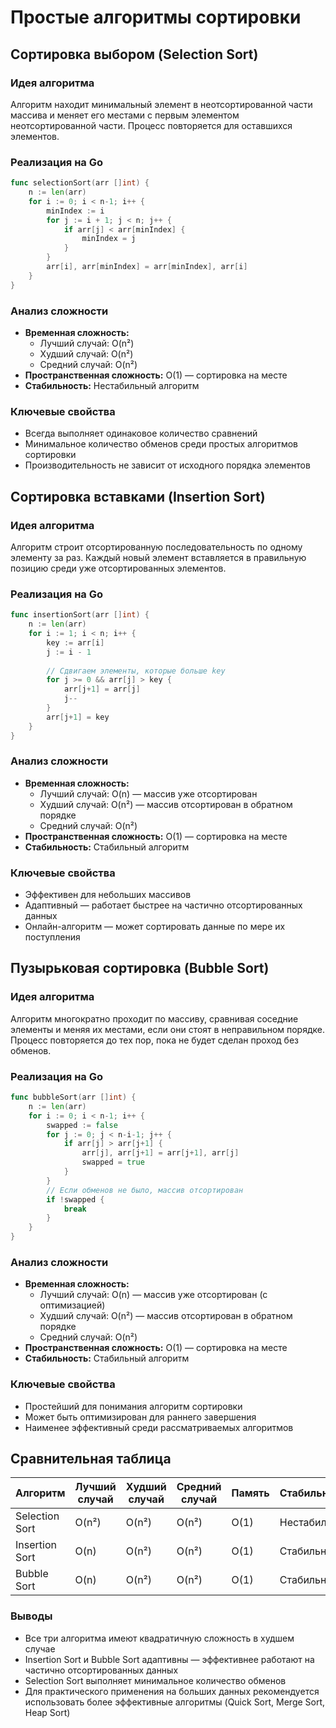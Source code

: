 # Простые алгоритмы сортировки

## Сортировка выбором (Selection Sort)

### Идея алгоритма
Алгоритм находит минимальный элемент в неотсортированной части массива и меняет его местами с первым элементом неотсортированной части. Процесс повторяется для оставшихся элементов.

### Реализация на Go
```go
func selectionSort(arr []int) {
    n := len(arr)
    for i := 0; i < n-1; i++ {
        minIndex := i
        for j := i + 1; j < n; j++ {
            if arr[j] < arr[minIndex] {
                minIndex = j
            }
        }
        arr[i], arr[minIndex] = arr[minIndex], arr[i]
    }
}
```

### Анализ сложности
- **Временная сложность:**
  - Лучший случай: O(n²)
  - Худший случай: O(n²)
  - Средний случай: O(n²)
- **Пространственная сложность:** O(1) — сортировка на месте
- **Стабильность:** Нестабильный алгоритм

### Ключевые свойства
- Всегда выполняет одинаковое количество сравнений
- Минимальное количество обменов среди простых алгоритмов сортировки
- Производительность не зависит от исходного порядка элементов

## Сортировка вставками (Insertion Sort)

### Идея алгоритма
Алгоритм строит отсортированную последовательность по одному элементу за раз. Каждый новый элемент вставляется в правильную позицию среди уже отсортированных элементов.

### Реализация на Go
```go
func insertionSort(arr []int) {
    n := len(arr)
    for i := 1; i < n; i++ {
        key := arr[i]
        j := i - 1
        
        // Сдвигаем элементы, которые больше key
        for j >= 0 && arr[j] > key {
            arr[j+1] = arr[j]
            j--
        }
        arr[j+1] = key
    }
}
```

### Анализ сложности
- **Временная сложность:**
  - Лучший случай: O(n) — массив уже отсортирован
  - Худший случай: O(n²) — массив отсортирован в обратном порядке
  - Средний случай: O(n²)
- **Пространственная сложность:** O(1) — сортировка на месте
- **Стабильность:** Стабильный алгоритм

### Ключевые свойства
- Эффективен для небольших массивов
- Адаптивный — работает быстрее на частично отсортированных данных
- Онлайн-алгоритм — может сортировать данные по мере их поступления

## Пузырьковая сортировка (Bubble Sort)

### Идея алгоритма
Алгоритм многократно проходит по массиву, сравнивая соседние элементы и меняя их местами, если они стоят в неправильном порядке. Процесс повторяется до тех пор, пока не будет сделан проход без обменов.

### Реализация на Go
```go
func bubbleSort(arr []int) {
    n := len(arr)
    for i := 0; i < n-1; i++ {
        swapped := false
        for j := 0; j < n-i-1; j++ {
            if arr[j] > arr[j+1] {
                arr[j], arr[j+1] = arr[j+1], arr[j]
                swapped = true
            }
        }
        // Если обменов не было, массив отсортирован
        if !swapped {
            break
        }
    }
}
```

### Анализ сложности
- **Временная сложность:**
  - Лучший случай: O(n) — массив уже отсортирован (с оптимизацией)
  - Худший случай: O(n²) — массив отсортирован в обратном порядке
  - Средний случай: O(n²)
- **Пространственная сложность:** O(1) — сортировка на месте
- **Стабильность:** Стабильный алгоритм

### Ключевые свойства
- Простейший для понимания алгоритм сортировки
- Может быть оптимизирован для раннего завершения
- Наименее эффективный среди рассматриваемых алгоритмов

## Сравнительная таблица

| Алгоритм | Лучший случай | Худший случай | Средний случай | Память | Стабильность |
|----------|---------------|---------------|----------------|---------|--------------|
| Selection Sort | O(n²) | O(n²) | O(n²) | O(1) | Нестабильный |
| Insertion Sort | O(n) | O(n²) | O(n²) | O(1) | Стабильный |
| Bubble Sort | O(n) | O(n²) | O(n²) | O(1) | Стабильный |

### Выводы
- Все три алгоритма имеют квадратичную сложность в худшем случае
- Insertion Sort и Bubble Sort адаптивны — эффективнее работают на частично отсортированных данных
- Selection Sort выполняет минимальное количество обменов
- Для практического применения на больших данных рекомендуется использовать более эффективные алгоритмы (Quick Sort, Merge Sort, Heap Sort)
